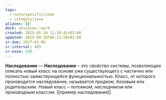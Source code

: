```yaml
---
tags:
  - note/specific/code
  - category/java
aliases: []
deck: obsidian::work
created: 2025-05-20 11:39:42+03:00
updated: 2025-09-28T06:23:50+03:00
sr-due: 2027-01-06
sr-interval: 465
sr-ease: 330
---
```


**Наследование**
—
**Наследование** – это свойство системы, позволяющее описать новый класс на основе уже существующего с частично или полностью заимствующейся функциональностью. Класс, от которого производится наследование, называется _предком_, _базовым_ или _родительским_. Новый класс – _потомком_, _наследником_ или _производным_ классом.
[[пример наследования]]
